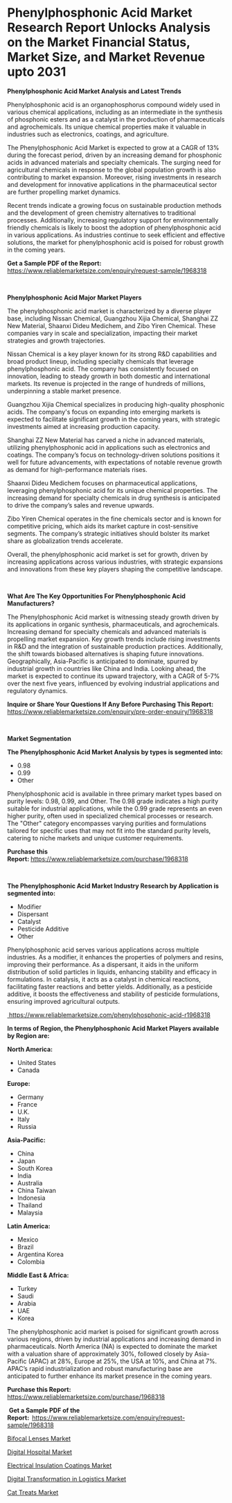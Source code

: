 <p><h1>Phenylphosphonic Acid Market Research Report Unlocks Analysis on the Market Financial Status, Market Size, and Market Revenue upto 2031</h1></p><p><strong>Phenylphosphonic Acid Market Analysis and Latest Trends</strong></p>
<p><p>Phenylphosphonic acid is an organophosphorus compound widely used in various chemical applications, including as an intermediate in the synthesis of phosphonic esters and as a catalyst in the production of pharmaceuticals and agrochemicals. Its unique chemical properties make it valuable in industries such as electronics, coatings, and agriculture.</p><p>The Phenylphosphonic Acid Market is expected to grow at a CAGR of 13% during the forecast period, driven by an increasing demand for phosphonic acids in advanced materials and specialty chemicals. The surging need for agricultural chemicals in response to the global population growth is also contributing to market expansion. Moreover, rising investments in research and development for innovative applications in the pharmaceutical sector are further propelling market dynamics.</p><p>Recent trends indicate a growing focus on sustainable production methods and the development of green chemistry alternatives to traditional processes. Additionally, increasing regulatory support for environmentally friendly chemicals is likely to boost the adoption of phenylphosphonic acid in various applications. As industries continue to seek efficient and effective solutions, the market for phenylphosphonic acid is poised for robust growth in the coming years.</p></p>
<p><strong>Get a Sample PDF of the Report:&nbsp;</strong> <a href="https://www.reliablemarketsize.com/enquiry/request-sample/1968318?utm_campaign=1105&utm_medium=2&utm_source=Github&utm_content=ia&utm_term=15112024&utm_id=phenylphosphonic-acid">https://www.reliablemarketsize.com/enquiry/request-sample/1968318</a></p>
<p>&nbsp;</p>
<p><strong>Phenylphosphonic Acid Major Market Players</strong></p>
<p><p>The phenylphosphonic acid market is characterized by a diverse player base, including Nissan Chemical, Guangzhou Xijia Chemical, Shanghai ZZ New Material, Shaanxi Dideu Medichem, and Zibo Yiren Chemical. These companies vary in scale and specialization, impacting their market strategies and growth trajectories.</p><p>Nissan Chemical is a key player known for its strong R&D capabilities and broad product lineup, including specialty chemicals that leverage phenylphosphonic acid. The company has consistently focused on innovation, leading to steady growth in both domestic and international markets. Its revenue is projected in the range of hundreds of millions, underpinning a stable market presence.</p><p>Guangzhou Xijia Chemical specializes in producing high-quality phosphonic acids. The company's focus on expanding into emerging markets is expected to facilitate significant growth in the coming years, with strategic investments aimed at increasing production capacity.</p><p>Shanghai ZZ New Material has carved a niche in advanced materials, utilizing phenylphosphonic acid in applications such as electronics and coatings. The company’s focus on technology-driven solutions positions it well for future advancements, with expectations of notable revenue growth as demand for high-performance materials rises.</p><p>Shaanxi Dideu Medichem focuses on pharmaceutical applications, leveraging phenylphosphonic acid for its unique chemical properties. The increasing demand for specialty chemicals in drug synthesis is anticipated to drive the company’s sales and revenue upwards.</p><p>Zibo Yiren Chemical operates in the fine chemicals sector and is known for competitive pricing, which aids its market capture in cost-sensitive segments. The company’s strategic initiatives should bolster its market share as globalization trends accelerate.</p><p>Overall, the phenylphosphonic acid market is set for growth, driven by increasing applications across various industries, with strategic expansions and innovations from these key players shaping the competitive landscape.</p></p>
<p>&nbsp;</p>
<p><strong>What Are The Key Opportunities For Phenylphosphonic Acid Manufacturers?</strong></p>
<p><p>The Phenylphosphonic Acid market is witnessing steady growth driven by its applications in organic synthesis, pharmaceuticals, and agrochemicals. Increasing demand for specialty chemicals and advanced materials is propelling market expansion. Key growth trends include rising investments in R&D and the integration of sustainable production practices. Additionally, the shift towards biobased alternatives is shaping future innovations. Geographically, Asia-Pacific is anticipated to dominate, spurred by industrial growth in countries like China and India. Looking ahead, the market is expected to continue its upward trajectory, with a CAGR of 5-7% over the next five years, influenced by evolving industrial applications and regulatory dynamics.</p></p>
<p><strong>Inquire or Share Your Questions If Any Before Purchasing This Report:</strong> <a href="https://www.reliablemarketsize.com/enquiry/pre-order-enquiry/1968318?utm_campaign=1105&utm_medium=2&utm_source=Github&utm_content=ia&utm_term=15112024&utm_id=phenylphosphonic-acid">https://www.reliablemarketsize.com/enquiry/pre-order-enquiry/1968318</a></p>
<p>&nbsp;</p>
<p><strong>Market Segmentation</strong></p>
<p><strong>The Phenylphosphonic Acid Market Analysis by types is segmented into:</strong></p>
<p><ul><li>0.98</li><li>0.99</li><li>Other</li></ul></p>
<p><p>Phenylphosphonic acid is available in three primary market types based on purity levels: 0.98, 0.99, and Other. The 0.98 grade indicates a high purity suitable for industrial applications, while the 0.99 grade represents an even higher purity, often used in specialized chemical processes or research. The "Other" category encompasses varying purities and formulations tailored for specific uses that may not fit into the standard purity levels, catering to niche markets and unique customer requirements.</p></p>
<p><strong>Purchase this Report:&nbsp;</strong><a href="https://www.reliablemarketsize.com/purchase/1968318?utm_campaign=1105&utm_medium=2&utm_source=Github&utm_content=ia&utm_term=15112024&utm_id=phenylphosphonic-acid">https://www.reliablemarketsize.com/purchase/1968318</a></p>
<p>&nbsp;</p>
<p><strong>The Phenylphosphonic Acid Market Industry Research by Application is segmented into:</strong></p>
<p><ul><li>Modifier</li><li>Dispersant</li><li>Catalyst</li><li>Pesticide Additive</li><li>Other</li></ul></p>
<p><p>Phenylphosphonic acid serves various applications across multiple industries. As a modifier, it enhances the properties of polymers and resins, improving their performance. As a dispersant, it aids in the uniform distribution of solid particles in liquids, enhancing stability and efficacy in formulations. In catalysis, it acts as a catalyst in chemical reactions, facilitating faster reactions and better yields. Additionally, as a pesticide additive, it boosts the effectiveness and stability of pesticide formulations, ensuring improved agricultural outputs.</p></p>
<p><a href="https://www.reliablemarketsize.com/phenylphosphonic-acid-r1968318?utm_campaign=1105&utm_medium=2&utm_source=Github&utm_content=ia&utm_term=15112024&utm_id=phenylphosphonic-acid">&nbsp;https://www.reliablemarketsize.com/phenylphosphonic-acid-r1968318</a></p>
<p><strong>In terms of Region, the Phenylphosphonic Acid Market Players available by Region are:</strong></p>
<p>
    <p> <strong> North America: </strong>
        <ul>
            <li>United States</li>
            <li>Canada</li>
        </ul>
        </p> 
    <p> <strong> Europe: </strong>
        <ul>
            <li>Germany</li>
            <li>France</li>
            <li>U.K.</li>
            <li>Italy</li>
            <li>Russia</li>
        </ul>
        </p> 
    <p> <strong> Asia-Pacific: </strong>
        <ul>
            <li>China</li>
            <li>Japan</li>
            <li>South Korea</li>
            <li>India</li>
            <li>Australia</li>
            <li>China Taiwan</li>
            <li>Indonesia</li>
            <li>Thailand</li>
            <li>Malaysia</li>
        </ul>
        </p> 
    <p> <strong> Latin America: </strong>
        <ul>
            <li>Mexico</li>
            <li>Brazil</li>
            <li>Argentina Korea</li>
            <li>Colombia</li>
        </ul>
        </p> 
    <p> <strong> Middle East & Africa: </strong>
        <ul>
            <li>Turkey</li>
            <li>Saudi</li>
            <li>Arabia</li>
            <li>UAE</li>
            <li>Korea</li>
        </ul>
    </p>
    </p>
<p><p>The phenylphosphonic acid market is poised for significant growth across various regions, driven by industrial applications and increasing demand in pharmaceuticals. North America (NA) is expected to dominate the market with a valuation share of approximately 30%, followed closely by Asia-Pacific (APAC) at 28%, Europe at 25%, the USA at 10%, and China at 7%. APAC’s rapid industrialization and robust manufacturing base are anticipated to further enhance its market presence in the coming years.</p></p>
<p><strong>Purchase this Report: </strong><a href="https://www.reliablemarketsize.com/purchase/1968318?utm_campaign=1105&utm_medium=2&utm_source=Github&utm_content=ia&utm_term=15112024&utm_id=phenylphosphonic-acid">https://www.reliablemarketsize.com/purchase/1968318</a></p>
<p>&nbsp;<strong>Get a Sample PDF of the Report:&nbsp;&nbsp;</strong><a href="https://www.reliablemarketsize.com/enquiry/request-sample/1968318?utm_campaign=1105&utm_medium=2&utm_source=Github&utm_content=ia&utm_term=15112024&utm_id=phenylphosphonic-acid">https://www.reliablemarketsize.com/enquiry/request-sample/1968318</a></p>
<p><strong></strong></p>
<p><p><a href="https://www.linkedin.com/pulse/future-innovation-global-bifocal-lenses-market-growth-rwdxf?utm_campaign=1105&utm_medium=2&utm_source=Github&utm_content=ia&utm_term=15112024&utm_id=phenylphosphonic-acid">Bifocal Lenses Market</a></p><p><a href="https://issuu.com/reportprime-2/docs/digital-hospital-market-size-2030.p_4e3cabb1735c07?utm_campaign=1105&utm_medium=2&utm_source=Github&utm_content=ia&utm_term=15112024&utm_id=phenylphosphonic-acid">Digital Hospital Market</a></p><p><a href="https://github.com/NorbertYates/Market-Research-Report-List-7/blob/main/electrical-insulation-coatings-market.md?utm_campaign=1105&utm_medium=2&utm_source=Github&utm_content=ia&utm_term=15112024&utm_id=phenylphosphonic-acid">Electrical Insulation Coatings Market</a></p><p><a href="https://issuu.com/reportprime-2/docs/digital-transformation-in-logistics_175bfed4948acb?utm_campaign=1105&utm_medium=2&utm_source=Github&utm_content=ia&utm_term=15112024&utm_id=phenylphosphonic-acid">Digital Transformation in Logistics Market</a></p><p><a href="https://www.linkedin.com/pulse/sustainability-trends-cat-treats-industry-market-implications-v2xjc?utm_campaign=1105&utm_medium=2&utm_source=Github&utm_content=ia&utm_term=15112024&utm_id=phenylphosphonic-acid">Cat Treats Market</a></p></p>